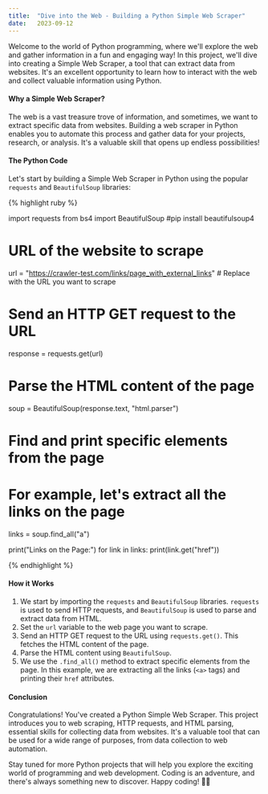```yaml
---
title:  "Dive into the Web - Building a Python Simple Web Scraper"
date:   2023-09-12
---
```


Welcome to the world of Python programming, where we'll explore the web and gather information in a fun and engaging way! In this project, we'll dive into creating a Simple Web Scraper, a tool that can extract data from websites. It's an excellent opportunity to learn how to interact with the web and collect valuable information using Python.

<h4>Why a Simple Web Scraper?</h4>

The web is a vast treasure trove of information, and sometimes, we want to extract specific data from websites. Building a web scraper in Python enables you to automate this process and gather data for your projects, research, or analysis. It's a valuable skill that opens up endless possibilities!

<h4>The Python Code</h4>

Let's start by building a Simple Web Scraper in Python using the popular `requests` and `BeautifulSoup` libraries:

{% highlight ruby %}

import requests
from bs4 import BeautifulSoup #pip install beautifulsoup4

# URL of the website to scrape
url = "https://crawler-test.com/links/page_with_external_links"  # Replace with the URL you want to scrape

# Send an HTTP GET request to the URL
response = requests.get(url)

# Parse the HTML content of the page
soup = BeautifulSoup(response.text, "html.parser")

# Find and print specific elements from the page
# For example, let's extract all the links on the page
links = soup.find_all("a")

print("Links on the Page:")
for link in links:
    print(link.get("href"))

{% endhighlight %}

<h4>How it Works</h4>

<ol>
	<li>We start by importing the <code>requests</code> and <code>BeautifulSoup</code> libraries. <code>requests</code> is used to send HTTP requests, and <code>BeautifulSoup</code> is used to parse and extract data from HTML.</li>
	<li>Set the <code>url</code> variable to the web page you want to scrape.</li>
	<li>Send an HTTP GET request to the URL using <code>requests.get()</code>. This fetches the HTML content of the page.</li>
	<li>Parse the HTML content using <code>BeautifulSoup</code>.</li>
	<li>We use the <code>.find_all()</code> method to extract specific elements from the page. In this example, we are extracting all the links (<code>&lt;a&gt;</code> tags) and printing their <code>href</code> attributes.</li>
</ol>


<h4>Conclusion</h4>

Congratulations! You've created a Python Simple Web Scraper. This project introduces you to web scraping, HTTP requests, and HTML parsing, essential skills for collecting data from websites. It's a valuable tool that can be used for a wide range of purposes, from data collection to web automation.

Stay tuned for more Python projects that will help you explore the exciting world of programming and web development. Coding is an adventure, and there's always something new to discover. Happy coding! 🐍✨